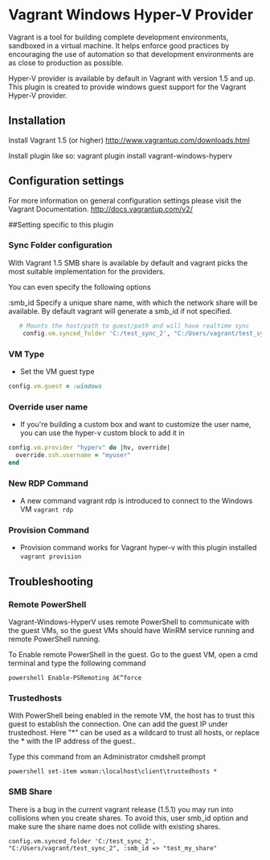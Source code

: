 # Vagrant Windows Hyper-V Provider

Vagrant is a tool for building complete development environments, sandboxed in a virtual machine. It helps enforce good practices by encouraging the use of automation so that development environments are as close to production as possible.

Hyper-V provider is available by default in Vagrant with version 1.5 and up. This plugin is created to provide windows guest support for the Vagrant Hyper-V provider.


## Installation
Install Vagrant 1.5 (or higher)
http://www.vagrantup.com/downloads.html


Install plugin like so:
vagrant plugin install vagrant-windows-hyperv


## Configuration settings
For more information on general configuration settings please visit the Vagrant Documentation.
http://docs.vagrantup.com/v2/


##Setting specific to this plugin

### Sync Folder configuration

With Vagrant 1.5 SMB share is available by default and vagrant picks the most suitable
implementation for the providers.

You can even specify the following options

 :smb_id   Specify a unique share name, with which the network share will be available. By default vagrant will generate a smb_id if not specified.




```ruby
   # Mounts the host/path to guest/path and will have realtime sync
    config.vm.synced_folder 'C:/test_sync_2', "C:/Users/vagrant/test_sync_2"

```
### VM Type
* Set the VM guest type

```ruby
config.vm.guest = :windows
```

### Override user name
* If you're building a custom box and want to customize the user name, you can use the hyper-v custom block to add it in

```ruby
config.vm.provider "hyperv" do |hv, override|
  override.ssh.username = "myuser"
end
```
### New RDP Command
* A new command vagrant rdp is introduced to connect to the Windows VM
` vagrant rdp `


### Provision Command
* Provision command works for Vagrant hyper-v with this plugin installed
` vagrant provision `


## Troubleshooting

### Remote PowerShell
Vagrant-Windows-HyperV uses remote PowerShell to communicate with the guest VMs, so the guest VMs should have WinRM service running and remote PowerShell running.

To Enable remote PowerShell in the guest.
Go to the guest VM, open a cmd terminal and type the following command
```
powershell Enable-PSRemoting â€“force
```
### Trustedhosts
With PowerShell being enabled in the remote VM, the host has to trust this guest to establish the connection.
One can add the guest IP under trustedhost. Here "*" can be used as a wildcard to trust all hosts, or replace the * with the IP address of the guest..

Type this command from an Administrator cmdshell prompt

`
powershell set-item wsman:\localhost\client\trustedhosts *
`

### SMB Share
There is a bug in the current vagrant release (1.5.1) you may run into collisions when you create shares. To avoid this, user smb_id option and make sure the share name does not collide with existing shares.

` config.vm.synced_folder 'C:/test_sync_2', "C:/Users/vagrant/test_sync_2", :smb_id => "test_my_share" `
